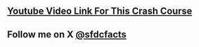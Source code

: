 ## [Youtube Video Link For This Crash Course](https://youtu.be/xsi06y7NOLA?si=mDXSPn3iUULPdNFF)

## Follow me on X [@sfdcfacts](https://x.com/sfdcfacts)
